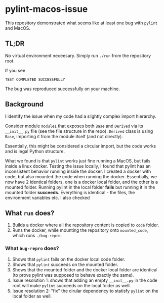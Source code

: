 # pylint-macos-issue

This repository demonstrated what seems like at least one bug with `pylint` and MacOS.

## TL;DR
No virtual environment neceesary. Simply run `./run` from the repository root.

If you see 

    TEST COMPLETED SUCCESSFULLY

The bug was reproduced successfully on your machine.

## Background
I identify the issue when my code had a slightly complex import hierarchy.

Consider module `module1` that exposes both `Base` and `Derived` via its `__init__.py` file (see the file structure in the repo).
`Derived` class is using `Base`, importing it from the module itself (and not directly).

Essentially, this might be considered a circular import, but the code works and is legal Python structure.

What we found is that `pylint` works just fine running a MacOS, but fails inside a linux docker.
Testing the issue locally, I found that pylint has an inconsistent behavior running inside the docker.
I created a docker with code, but also mounted the code when running the docker. 
Essentially, we now have 2 identical folders, one is a docker local folder, and the other is a mounted folder.
Running pylint in the local folder **fails** but running it in the mounted folder **succeeds**.
Everything is identical - the files, the environment variables etc.
I also checked 


## What `run` does?
1. Builds a docker where all the repository content is copied to `code` folder.
2. Runs the docker, while mounting the repository onto `mounted_code`, which runs `./bug-repro`.

### What `bug-repro` does?
1. Shows that `pylint` fails on the docker local code folder.
2. Shows that `pylint` succeeds on the mounted folder.
3. Shows that the mounted folder and the docker local folder are identical (to prove pylint was supposed to behave exactly the same).
4. Issue resolution 1: shows that adding an empty `__init__.py` in the code root will make `pylint` succeeds on the local folder as well.
5. Issue resolution 2: "fix" the cirular dependency to statisfy `pylint` on the local folder as well.


